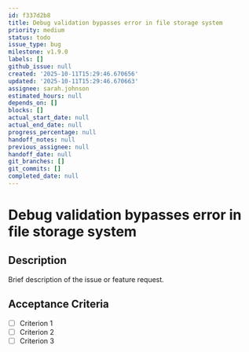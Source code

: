 ```yaml
---
id: f337d2b8
title: Debug validation bypasses error in file storage system
priority: medium
status: todo
issue_type: bug
milestone: v1.9.0
labels: []
github_issue: null
created: '2025-10-11T15:29:46.670656'
updated: '2025-10-11T15:29:46.670663'
assignee: sarah.johnson
estimated_hours: null
depends_on: []
blocks: []
actual_start_date: null
actual_end_date: null
progress_percentage: null
handoff_notes: null
previous_assignee: null
handoff_date: null
git_branches: []
git_commits: []
completed_date: null
---
```


# Debug validation bypasses error in file storage system

## Description

Brief description of the issue or feature request.

## Acceptance Criteria

- [ ] Criterion 1
- [ ] Criterion 2
- [ ] Criterion 3